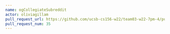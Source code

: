 ```yaml
---
name: ogCollegiateSubreddit
actor: oliviagillam
pull_request_url: https://github.com/ucsb-cs156-w22/team03-w22-7pm-4/pull/35
pull_request_num: 35
---
```

